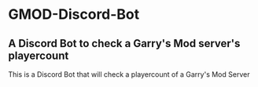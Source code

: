 # GMOD-Discord-Bot

## A Discord Bot to check a Garry's Mod server's playercount
This is a Discord Bot that will check a playercount of a Garry's Mod Server